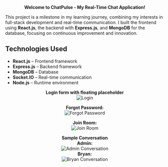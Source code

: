 ﻿<p align="center">
<b>Welcome to ChatPulse - My Real-Time Chat Application!</b>

This project is a milestone in my learning journey, combining my interests in full-stack development and real-time communication. I built the frontend using **React.js**, the backend with **Express.js**, and **MongoDB** for the database, focusing on continuous improvement and innovation.

## Technologies Used
- **React.js** – Frontend framework
- **Express.js** – Backend framework
- **MongoDB** – Database
- **Socket.IO** – Real-time communication
- **Node.js** – Runtime environment
</p>
<p align="center">
  <strong>Login form with floating placeholder</strong>
  <br>
  <img src="https://github.com/user-attachments/assets/b639413c-ba62-41df-b596-cbe74d4e54e8" alt="Login" />
</p>

<p align="center">
  <strong>Forgot Password:</strong>
  <br>
  <img src="https://github.com/user-attachments/assets/46dfe756-5a57-4b8d-b720-c45e68881321" alt="Forgot Password" />
</p>

<p align="center">
  <strong>Join Room:</strong>
  <br>
  <img src="https://github.com/user-attachments/assets/caa88a93-9208-477a-b566-e2e5534b9c1f" alt="Join Room" />
</p>

<p align="center">
  <strong>Sample Conversation</strong>
  <br>
  <strong>Admin:</strong><br>
  <img src="https://github.com/user-attachments/assets/a7488485-329c-4f26-ba9a-2c89340ca4c9" alt="Admin Conversation" />
  <br><strong>Bryan:</strong><br>
  <img src="https://github.com/user-attachments/assets/8d8de5e5-1ed0-4836-a639-8b763fb3fc37" alt="Bryan Conversation" />
</p>
